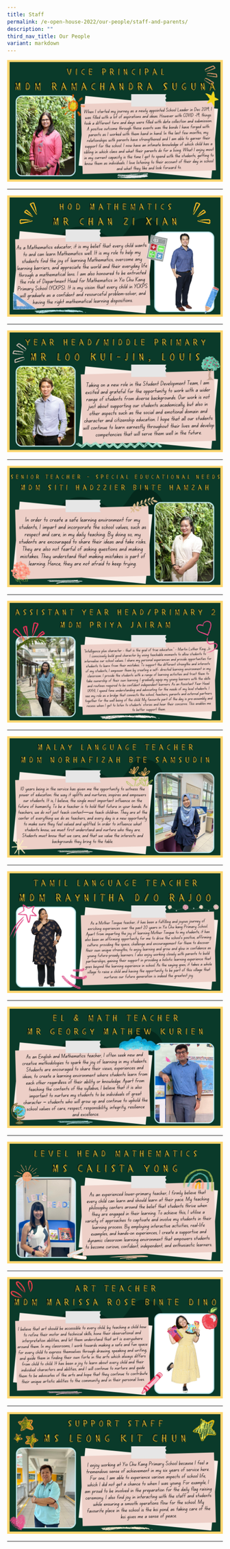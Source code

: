```yaml
---
title: Staff
permalink: /e-open-house-2022/our-people/staff-and-parents/
description: ""
third_nav_title: Our People
variant: markdown
---
```

![](/images/2023/E%20open%20house%202023/2%20mdm%20ramachandra%20suguna.jpg)

---

![](/images/2023/E%20open%20house%202023/3%20mr%20chan%20zi%20xian.jpg)

---
![](/images/2023/E%20open%20house%202023/4%20mr%20loo%20kui-jin%20louis.jpg)

---
![](/images/2023/E%20open%20house%202023/5%20mdm%20siti%20hadzzier.jpg)

---

![](/images/2023/E%20open%20house%202023/6%20mdm%20priya%20jairam.jpg)

---

![](/images/2023/E%20open%20house%202023/7%20mdm%20norhafizah.jpg)
  
---

![](/images/2023/E%20open%20house%202023/8%20mdm%20raynitha.jpg)

---
![](/images/2023/E%20open%20house%202023/9%20mr%20georgy%20mathew.jpg)  
  
---

![](/images/2023/E%20open%20house%202023/10%20ms%20calista%20yong.jpg)

---

![](/images/2023/E%20open%20house%202023/11%20mdm%20marissa%20rose.jpg)

---

![](/images/2023/E%20open%20house%202023/12%20ms%20leong%20kit%20chun.jpg)

---